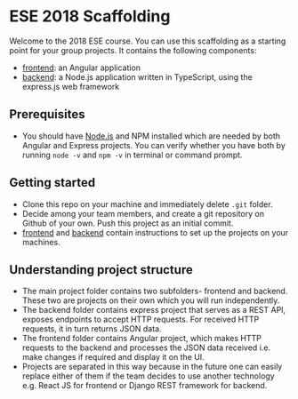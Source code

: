 # ESE 2018 Scaffolding
Welcome to the 2018 ESE course. You can use this scaffolding as a starting point for your group projects. It contains the following components:
- [frontend](https://github.com/SilasBerger/ESE-2018-Scaffolding/tree/master/frontend): an Angular application
- [backend](https://github.com/SilasBerger/ESE-2018-Scaffolding/tree/master/backend): a Node.js application written in TypeScript, using the express.js web framework 

## Prerequisites
- You should have [Node.js](https://nodejs.org/en/) and NPM installed  which are needed by both Angular and Express projects. You can verify whether you have both by running `node -v` and `npm -v` in terminal or command prompt.

## Getting started
- Clone this repo on your machine and immediately delete `.git` folder.
- Decide among your team members, and create a git repository on Github of your own. Push this project as an initial commit.
- [frontend](https://github.com/SilasBerger/ESE-2018-Scaffolding/tree/master/frontend) and [backend](https://github.com/SilasBerger/ESE-2018-Scaffolding/tree/master/backend) contain instructions to set up the projects on your machines.

## Understanding project structure
- The main project folder contains two subfolders- frontend and backend. These two are projects on their own which you will run independently. 
- The backend folder contains express project that serves as a REST API, exposes endpoints to accept HTTP requests. For received HTTP requests, it in turn returns JSON data.
- The frontend folder contains Angular project, which makes HTTP requests to the backend and processes the JSON data received i.e. make changes if required and display it on the UI.
- Projects are separated in this way because in the future one can easily replace either of them if the team decides to use another technology e.g. React JS for frontend or Django REST framework for backend.
